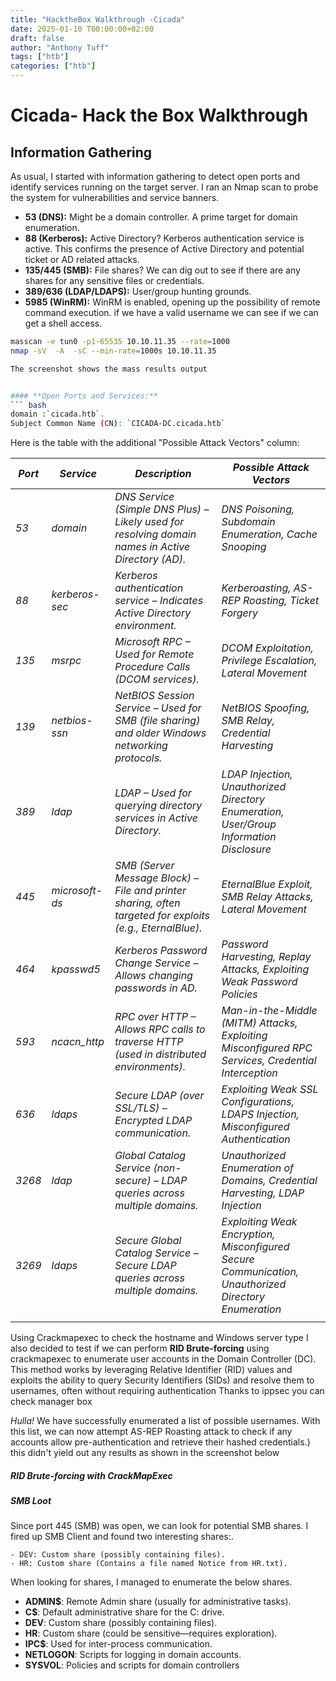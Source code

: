 ```yaml
---
title: "HacktheBox Walkthrough -Cicada"
date: 2025-01-10 T00:00:00+02:00
draft: false
author: "Anthony Tuff"
tags: ["htb"]
categories: ["htb"]
---
```

# Cicada- Hack the Box Walkthrough

## Information Gathering
As usual, I started with information gathering to detect open ports and identify services running on the target server. I ran an Nmap scan to probe the system for vulnerabilities and service banners.

- **53 (DNS):** Might be a domain controller. A prime target for domain enumeration.
- **88 (Kerberos):** Active Directory? Kerberos authentication service is active. This confirms the presence of Active Directory and potential ticket or AD related attacks.
- **135/445 (SMB):** File shares? We can dig out to see if there are any shares for any sensitive files or credentials.
- **389/636 (LDAP/LDAPS):** User/group hunting grounds.
- **5985 (WinRM):**  WinRM is enabled, opening up the possibility of remote command execution. if we have a valid username we can see if we can get a shell access.

```bash
masscan -e tun0 -p1-65535 10.10.11.35 --rate=1000
nmap -sV  -A  -sC --min-rate=1000s 10.10.11.35

The screenshot shows the mass results output


#### **Open Ports and Services:**
``` bash
domain :`cicada.htb`.
Subject Common Name (CN): `CICADA-DC.cicada.htb`
```
Here is the table with the additional "Possible Attack Vectors" column:

| _Port_ | _Service_      | _Description_                                                                                             | _Possible Attack Vectors_                                                                            |
| ------ | -------------- | --------------------------------------------------------------------------------------------------------- | ---------------------------------------------------------------------------------------------------- |
| _53_   | _domain_       | _DNS Service (Simple DNS Plus) – Likely used for resolving domain names in Active Directory (AD)._        | _DNS Poisoning, Subdomain Enumeration, Cache Snooping_                                               |
| _88_   | _kerberos-sec_ | _Kerberos authentication service – Indicates Active Directory environment._                               | _Kerberoasting, AS-REP Roasting, Ticket Forgery_                                                     |
| _135_  | _msrpc_        | _Microsoft RPC – Used for Remote Procedure Calls (DCOM services)._                                        | _DCOM Exploitation, Privilege Escalation, Lateral Movement_                                          |
| _139_  | _netbios-ssn_  | _NetBIOS Session Service – Used for SMB (file sharing) and older Windows networking protocols._           | _NetBIOS Spoofing, SMB Relay, Credential Harvesting_                                                 |
| _389_  | _ldap_         | _LDAP – Used for querying directory services in Active Directory._                                        | _LDAP Injection, Unauthorized Directory Enumeration, User/Group Information Disclosure_              |
| _445_  | _microsoft-ds_ | _SMB (Server Message Block) – File and printer sharing, often targeted for exploits (e.g., EternalBlue)._ | _EternalBlue Exploit, SMB Relay Attacks, Lateral Movement_                                           |
| _464_  | _kpasswd5_     | _Kerberos Password Change Service – Allows changing passwords in AD._                                     | _Password Harvesting, Replay Attacks, Exploiting Weak Password Policies_                             |
| _593_  | _ncacn_http_   | _RPC over HTTP – Allows RPC calls to traverse HTTP (used in distributed environments)._                   | _Man-in-the-Middle (MITM) Attacks, Exploiting Misconfigured RPC Services, Credential Interception_   |
| _636_  | _ldaps_        | _Secure LDAP (over SSL/TLS) – Encrypted LDAP communication._                                              | _Exploiting Weak SSL Configurations, LDAPS Injection, Misconfigured Authentication_                  |
| _3268_ | _ldap_         | _Global Catalog Service (non-secure) – LDAP queries across multiple domains._                             | _Unauthorized Enumeration of Domains, Credential Harvesting, LDAP Injection_                         |
| _3269_ | _ldaps_        | _Secure Global Catalog Service – Secure LDAP queries across multiple domains._                            | _Exploiting Weak Encryption, Misconfigured Secure Communication, Unauthorized Directory Enumeration_ |
|        |                |                                                                                                           |                                                                                                      |

Using Crackmapexec to check the hostname and Windows server type
I also decided to test if we can perform **RID Brute-forcing** using crackmapexec to enumerate user accounts in the Domain Controller (DC). This method works by leveraging Relative Identifier (RID) values and exploits the ability to query Security Identifiers (SIDs) and resolve them to usernames, often without requiring authentication
Thanks to ippsec you can check manager box

*Hulla!* We have successfully enumerated a list of possible usernames. With this list, we can now attempt AS-REP Roasting attack to check if any accounts allow pre-authentication and retrieve their hashed credentials.) this didn't yield out any results as shown in the screenshot below
##### RID Brute-forcing with CrackMapExec




##### SMB Loot
Since port 445 (SMB) was open, we can look for potential SMB shares. I fired up SMB Client and found two interesting shares:. 
```
- DEV: Custom share (possibly containing files).
- HR: Custom share (Contains a file named Notice from HR.txt).
```
When looking for shares, I managed to enumerate the below shares. 
- **ADMIN$**: Remote Admin share (usually for administrative tasks).
- **C$**: Default administrative share for the C: drive.
- **DEV**: Custom share (possibly containing files).
- **HR**: Custom share (could be sensitive—requires exploration).
- **IPC$**: Used for inter-process communication. 
- **NETLOGON**: Scripts for logging in domain accounts.
- **SYSVOL**: Policies and scripts for domain controllers